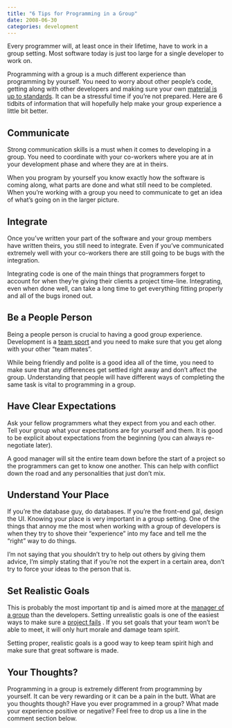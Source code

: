 ```yaml
---
title: "6 Tips for Programming in a Group"
date: 2008-06-30
categories: development
---
```


Every programmer will, at least once in their lifetime, have to work in a group setting. Most software today is just too large for a single developer to work on.

Programming with a group is a much different experience than programming by yourself. You need to worry about other people’s code, getting along with other developers and making sure your own [material is up to standards](/posts/the-art-of-writing-maintainable-code/). It can be a stressful time if you’re not prepared.
Here are 6 tidbits of information that will hopefully help make your group experience a little bit better.

## Communicate
Strong communication skills is a must when it comes to developing in a group. You need to coordinate with your co-workers where you are at in your development phase and where they are at in theirs.

When you program by yourself you know exactly how the software is coming along, what parts are done and what still need to be completed. When you’re working with a group you need to communicate to get an idea of what’s going on in the larger picture.

## Integrate
Once you’ve written your part of the software and your group members have written theirs, you still need to integrate. Even if you’ve communicated extremely well with your co-workers there are still going to be bugs with the integration.

Integrating code is one of the main things that programmers forget to account for when they’re giving their clients a project time-line. Integrating, even when done well, can take a long time to get everything fitting properly and all of the bugs ironed out.

## Be a People Person
Being a people person is crucial to having a good group experience. Development is a [team sport](http://etbe.coker.com.au/2008/04/16/software-development-team-sport/) and you need to make sure that you get along with your other “team mates”.

While being friendly and polite is a good idea all of the time, you need to make sure that any differences get settled right away and don’t affect the group. Understanding that people will have different ways of completing the same task is vital to programming in a group.

## Have Clear Expectations
Ask your fellow programmers what they expect from you and each other. Tell your group what your expectations are for yourself and them. It is good to be explicit about expectations from the beginning (you can always re-negotiate later).

A good manager will sit the entire team down before the start of a project so the programmers can get to know one another. This can help with conflict down the road and any personalities that just don’t mix.

## Understand Your Place
If you’re the database guy, do databases. If you’re the front-end gal, design the UI. Knowing your place is very important in a group setting. One of the things that annoy me the most when working with a group of developers is when they try to shove their “experience” into my face and tell me the “right” way to do things.

I’m not saying that you shouldn’t try to help out others by giving them advice, I’m simply stating that if you’re not the expert in a certain area, don’t try to force your ideas to the person that is.

## Set Realistic Goals
This is probably the most important tip and is aimed more at the [manager of a group](https://web.archive.org/web/20080807020628/http://devjargon.com/management/response-what-a-developer-needs-from-their-manager/) than the developers. Setting unrealistic goals is one of the easiest ways to make sure a  [project fails](/posts/five-ways-projects-fail/) . If you set goals that your team won’t be able to meet, it will only hurt morale and damage team spirit.

Setting proper, realistic goals is a good way to keep team spirit high and make sure that great software is made.

## Your Thoughts?
Programming in a group is extremely different from programming by yourself. It can be very rewarding or it can be a pain in the butt. What are you thoughts though? Have you ever programmed in a group? What made your experience positive or negative? Feel free to drop us a line in the comment section below.
